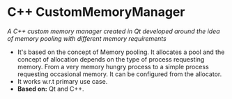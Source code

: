 # C++ CustomMemoryManager

_A C++ custom memory manager created in Qt developed around the idea of memory pooling with different memory requirements_
    
- It's based on the concept of Memory pooling. It allocates a pool and the concept of allocation depends on the type of process requesting memory. From a very memory hungry process to a simple process requesting occasional memory. It can be configured from the allocator.
- It works w.r.t primary use case.
- **Based on:** Qt and C++.
